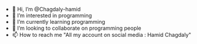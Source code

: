 - 👋 Hi, I’m @Chagdaly-hamid
- 👀 I’m interested in programming
- 🌱 I’m currently learning programming
- 💞️ I’m looking to collaborate on programming people
- 📫 How to reach me "All my account on social media : Hamid Chagdaly"

<!---
Chagdaly-hamid/Chagdaly-hamid is a ✨ special ✨ repository because its `README.md` (this file) appears on your GitHub profile.
You can click the Preview link to take a look at your changes.
--->
